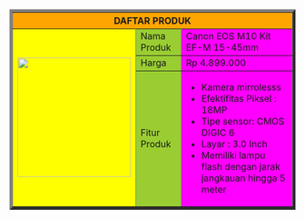 <html>
<head>
<style>
table {
}
</style>
</head>
<body>
    <table border="5" cellspacing="3" cellpadding="5">
   <tr>
 <th colspan=3 bgcolor="orange">DAFTAR PRODUK</th>
  </tr>
  <tr>
    <td bgcolor="yellow"
              <td rowspan=4>
           <center><img src="https://rb.gy/gw4mif" height="210" width="200" />
           </center>
          </td>

  </tr>

  <tr><td bgcolor="yellowgreen">Nama Produk</td>
     
<td bgcolor="magenta">Canon EOS M10 Kit EF-M 15-45mm</td>
  </tr>
  <tr>
        <td bgcolor="yellowgreen">Harga</td>
        <td bgcolor="magenta">Rp 4.899.000</td>
  <tr>
        <td bgcolor="yellowgreen">Fitur Produk</td>
        <td bgcolor="magenta">
     <ul>
    <li>Kamera mirrolesss</li>
    <li>Efektifitas Piksel : 18MP</li>
    <li>Tipe sensor: CMOS DIGIC 6</li>
    <li>Layar : 3.0 Inch</li>
    <li>Memiliki lampu flash dengan jarak jangkauan hingga 5 meter</li>
     </ul>
       </td>
  </tr>
  </table>
</body>
</html>
